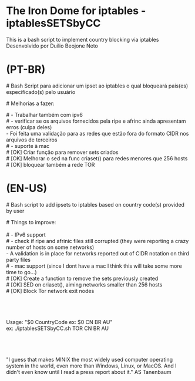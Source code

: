 # The Iron Dome for iptables - iptablesSETSbyCC
This is a bash script to implement country blocking via iptables\
Desenvolvido por Duilio Beojone Neto

#	(PT-BR)																																										   	         
\#	Bash Script para adicionar um ipset ao iptables o qual bloqueará pais(es) especificado(s) pelo usuário

\# Melhorias a fazer:		

\# - Trabalhar também com ipv6																																			       
\# - verificar se os arquivos fornecidos pela ripe e afrinc ainda apresentam erros (culpa deles)\
     - Foi feita uma validação para as redes que estão fora do formato CIDR nos arquivos de terceiros \
\# - suporte à mac \
\# [OK] Criar função para remover sets criados\
\# [OK] Melhorar o sed na func criaset() para redes menores que 256 hosts															       
\# [OK] bloquear também a rede TOR																																		         

#	 (EN-US)                                                                                               
\#  Bash script to add ipsets to iptables based on country code(s) provided by user

\# Things to improve:			\
\
\# - IPv6 support\
\# - check if ripe and afrinic files still corrupted (they were reporting a crazy number of hosts on some networks)					\
     - A validation is in place for networks reported out of CIDR notation on third party files \
\# - mac support (since I dont have a mac I think this will take some more time to go...) \
\# [OK] Create a function to remove the sets previously created\
\# [OK] SED on criaset(), aiming networks smaller than 256 hosts\
\# [OK] Block Tor network exit nodes\
\
\
\
\
Usage: "$0 CountryCode ex: $0 CN BR AU"\
ex: ./iptablesSETSbyCC.sh TOR CN BR AU\
\
\
\
\
"I guess that makes MINIX the most widely used computer operating system in the world, even more than Windows, Linux, or MacOS. And I didn't even know until I read a press report about it." AS Tanenbaum
